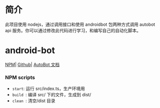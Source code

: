# 简介

此项目使用 nodejs，通过调用接口和使用 androidbot 包两种方式调用 autobot api 服务。你可以通过修改此代码进行学习，和编写自己的自动化脚本。

# android-bot

[NPM](https://www.npmjs.com/package/android-bot)| [Github](https://github.com/automan-bot/android-bot)| [AutoBot 文档](https://mobile.tntok.top/autobot_doc)

### NPM scripts

- `start`: 运行 src/index.ts，生产环境用
- `build `: 编译 src/ 下的文件，生成到 dist/
- `clean `: 清空/dist 目录
